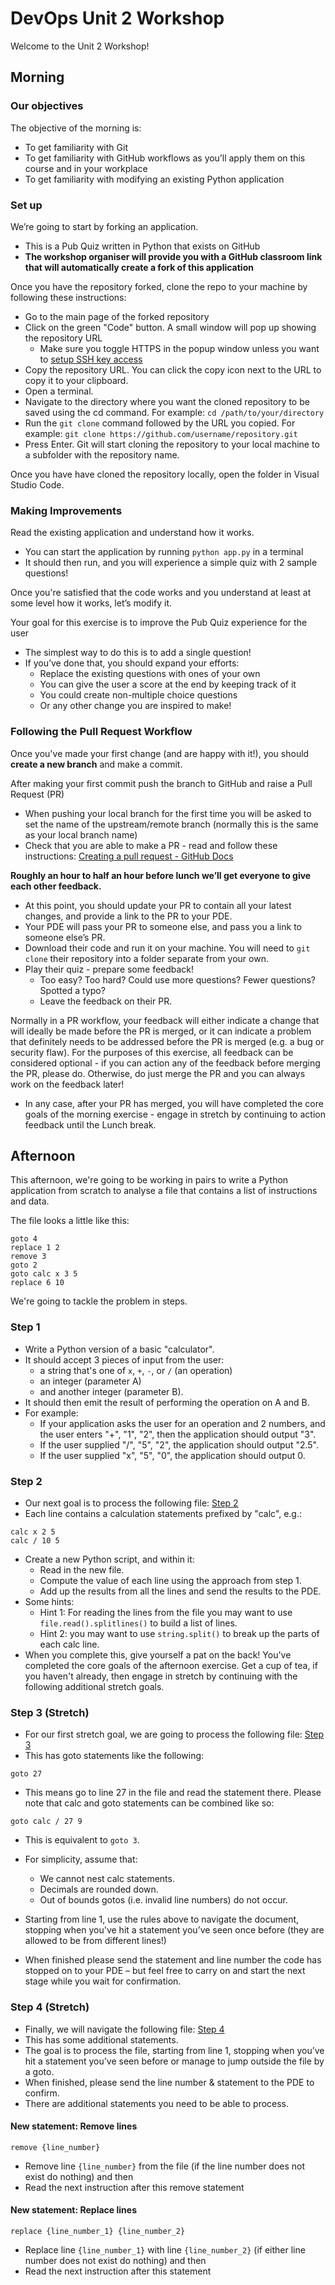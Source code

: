 # DevOps Unit 2 Workshop

Welcome to the Unit 2 Workshop! 

## Morning
### Our objectives
The objective of the morning is:

- To get familiarity with Git
- To get familiarity with GitHub workflows as you’ll apply them on this course and in your workplace
- To get familiarity with modifying an existing Python application 

### Set up
We’re going to start by forking an application. 
- This is a Pub Quiz written in Python that exists on GitHub
- **The workshop organiser will provide you with a GitHub classroom link that will automatically create a fork of this application**

Once you have the repository forked, clone the repo to your machine by following these instructions:
- Go to the main page of the forked repository
- Click on the green "Code" button. A small window will pop up showing the repository URL 
    - Make sure you toggle HTTPS in the popup window unless you want to [setup SSH key access](https://docs.github.com/en/authentication/connecting-to-github-with-ssh/about-ssh)
- Copy the repository URL. You can click the copy icon next to the URL to copy it to your clipboard.
- Open a terminal.
- Navigate to the directory where you want the cloned repository to be saved using the cd command. For example: `cd /path/to/your/directory`
- Run the `git clone` command followed by the URL you copied. For example: `git clone https://github.com/username/repository.git`
- Press Enter. Git will start cloning the repository to your local machine to a subfolder with the repository name.

Once you have have cloned the repository locally, open the folder in Visual Studio Code.

### Making Improvements
Read the existing application and understand how it works.
- You can start the application by running `python app.py` in a terminal
- It should then run, and you will experience a simple quiz with 2 sample questions!

Once you're satisfied that the code works and you understand at least at some level how it works, let’s modify it.

Your goal for this exercise is to improve the Pub Quiz experience for the user
- The simplest way to do this is to add a single question!
- If you’ve done that, you should expand your efforts:
    - Replace the existing questions with ones of your own
    - You can give the user a score at the end by keeping track of it
    - You could create non-multiple choice questions 
    - Or any other change you are inspired to make!

### Following the Pull Request Workflow
Once you've made your first change (and are happy with it!), you should **create a new branch** and make a commit.

After making your first commit push the branch to GitHub and raise a Pull Request (PR)
- When pushing your local branch for the first time you will be asked to set the name of the upstream/remote branch (normally this is the same as your local branch name)
- Check that you are able to make a PR - read and follow these instructions: [Creating a pull request - GitHub Docs](https://docs.github.com/en/pull-requests/collaborating-with-pull-requests/proposing-changes-to-your-work-with-pull-requests/creating-a-pull-request)

**Roughly an hour to half an hour before lunch we’ll get everyone to give each other feedback.**
- At this point, you should update your PR to contain all your latest changes, and provide a link to the PR to your PDE. 
- Your PDE will pass your PR to someone else, and pass you a link to someone else’s PR.
- Download their code and run it on your machine. You will need to `git clone` their repository into a folder separate from your own.
- Play their quiz - prepare some feedback! 
    - Too easy? Too hard? Could use more questions? Fewer questions? Spotted a typo? 
    - Leave the feedback on their PR.

Normally in a PR workflow, your feedback will either indicate a change that will ideally be made before the PR is merged, or it can indicate a problem that definitely needs to be addressed before the PR is merged (e.g. a bug or security flaw). For the purposes of this exercise, all feedback can be considered optional - if you can action any of the feedback before merging the PR, please do. Otherwise, do just merge the PR and you can always work on the feedback later!
- In any case, after your PR has merged, you will have completed the core goals of the morning exercise - engage in stretch by continuing to action feedback until the Lunch break.

## Afternoon
This afternoon, we're going to be working in pairs to write a Python application from scratch to analyse a file that contains a list of instructions and data.

The file looks a little like this: 

```
goto 4
replace 1 2
remove 3
goto 2
goto calc x 3 5
replace 6 10
```
We're going to tackle the problem in steps.

### Step 1
- Write a Python version of a basic "calculator". ​
- It should accept 3 pieces of input from the user: 
    - a string that's one of `x`, `+`, `-`, or `/` (an operation)
    - an integer (parameter A)
    - and another integer (parameter B). ​
- It should then emit the result of performing the operation on A and B. ​
- For example:
    - If your application asks the user for an operation and 2 numbers, and the user enters "+", "1", "2", then the application should output "3". ​
    - If the user supplied "/", "5", "2", the application should output "2.5". ​
    - If the user supplied "x", "5", "0", the application should output 0.​

### Step 2
- Our next goal is to process the following file: [Step 2](https://gist.githubusercontent.com/Jonesey13/47029d880ab17a2df41df7a677fb4e89/raw/78e0e3516d46dbe10cfae147bc2e270b7e8cc2c0/step_2.txt)
- Each line contains a calculation statements prefixed by "calc", e.g.:

```
calc x 2 5​
calc / 10 5​
```

- Create a new Python script, and within it:​
    - Read in the new file.
    - Compute the value of each line using the approach from step 1​.
    - Add up the results from all the lines and send the results to the PDE.
- Some hints:
    - Hint 1: For reading the lines from the file you may want to use `file.read().splitlines()​` to build a list of lines.​
    - Hint 2: you may want to use `string.split()` to break up the parts of each calc line.
- When you complete this, give yourself a pat on the back! You've completed the core goals of the afternoon exercise. Get a cup of tea, if you haven't already, then engage in stretch by continuing with the following additional stretch goals.
​
### Step 3 (Stretch)
- For our first stretch goal, we are going to process the following file: [Step 3](https://gist.githubusercontent.com/Jonesey13/daee3b723eedbf955546adc7af12e3e7/raw/01e5329ae5d2445f63e67ed325856980418551cd/step_3.txt)
- This has goto statements like the following​:

```
goto 27
```

- This means go to line 27 in the file and read the statement there. Please note that calc and goto statements can be combined like so:​

```
goto calc / 27 9
```

- This is equivalent to `goto 3`​.
- For simplicity, assume that:
    - We cannot nest calc statements.
    - Decimals are rounded down.
    - Out of bounds gotos (i.e. invalid line numbers) do not occur.​
    
- Starting from line 1, use the rules above to navigate the document, stopping when you've hit a statement you’ve seen once before (they are allowed to be from different lines!)
- When finished please send the statement and line number the code has stopped on to your PDE – but feel free to carry on and start the next stage while you wait for confirmation.​

### Step 4 (Stretch)
- Finally, we will navigate the following file: [Step 4](https://gist.githubusercontent.com/Jonesey13/d722ce5dfb70770cdd83800e0f180e98/raw/ac0452c456e2bb7806a54c8c6433b96649fc9b25/step_4.txt)
- This has some additional statements.​
- The goal is to process the file, starting from line 1, stopping when you’ve hit a statement you’ve seen before or manage to jump outside the file by a goto.​
- When finished, please send the line number & statement to the PDE to confirm.​
- There are additional statements you need to be able to process.

#### New statement: Remove lines
```
remove {line_number}
```
- Remove line `{line_number}` from the file (if the line number does not exist do nothing) and then​
- Read the next instruction after this remove statement

#### New statement: Replace lines
```
replace {line_number_1} {line_number_2}
```
- Replace line `{line_number_1}` with line `{line_number_2}` (if either line number does not exist do nothing) and then​
- Read the next instruction after this statement
​
